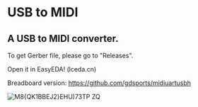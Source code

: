 # USB to MIDI

## A USB to MIDI converter.

To get Gerber file, please go to "Releases".

Open it in EasyEDA! (lceda.cn)

Breadboard version: https://github.com/gdsports/midiuartusbh

![M8{QK1BBEJ2}EHU)73TP ZQ](https://user-images.githubusercontent.com/69373938/165759212-0fa3f885-fa86-441a-86b0-2143157bed1d.png)
